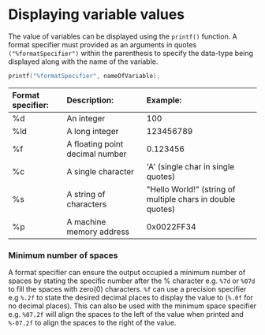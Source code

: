 # Displaying variable values

The value of variables can be displayed using the `printf()` function. A format specifier must provided as an arguments in quotes `("%formatSpecifier")` within the parenthesis to specify the data-type being displayed along with the name of the variable.

```C
printf("%formatSpecifier", nameOfVariable);
```

|Format specifier: |Description: |Example: |
|:-------------|:-------------|:-------------|
|%d|An integer|100| 
|%ld|A long integer|123456789| 4 bytes
|%f|A floating point decimal number| 0.123456
|%c|A single character| 'A' (single char in single quotes)
|%s|A string of characters|"Hello World!" (string of multiple chars in double quotes)
|%p|A machine memory address|0x0022FF34

### Minimum number of spaces
A format specifier can ensure the output occupied a minimum number of spaces by stating the specific number after the % character e.g. `%7d` or `%07d` to fill the spaces with zero(0) characters.
`%f` can use a precision specifier e.g `%.2f` to state the desired decimal places to display the value to (`%.0f` for no decimal places). This can also be used with the minimum space specifier e.g. `%07.2f` will align the spaces to the left of the value when printed and `%-07.2f` to align the spaces to the right of the value.